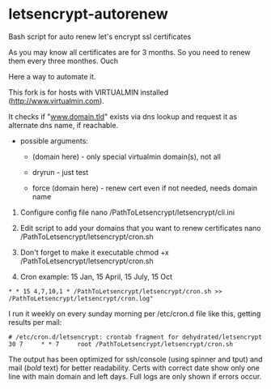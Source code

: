# letsencrypt-autorenew
Bash script for auto renew let's encrypt ssl certificates

As you may know all certificates are for 3 months.
So you need to renew them every three monthes. Ouch

Here a way to automate it.

This fork is for hosts with VIRTUALMIN installed (http://www.virtualmin.com).

It checks if "www.domain.tld" exists via dns lookup and request it as alternate dns name, if reachable.

* possible arguments:

  * (domain here) - only special virtualmin domain(s), not all

  * dryrun - just test

  * force (domain here) - renew cert even if not needed, needs domain name

1) Configure config file
nano /PathToLetsencrypt/letsencrypt/cli.ini

2) Edit script to add your domains that you want to renew certificates
nano /PathToLetsencrypt/letsencrypt/cron.sh

3) Don't forget to make it executable
chmod +x /PathToLetsencrypt/letsencrypt/cron.sh

4) Cron example: 15 Jan, 15 April, 15 July, 15 Oct 

```
* * 15 4,7,10,1 * /PathToLetsencrypt/letsencrypt/cron.sh >> /PathToLetsencrypt/letsencrypt/cron.log"
```

I run it weekly on every sunday morning per /etc/cron.d file like this, getting results per mail:

```
# /etc/cron.d/letsencrypt: crontab fragment for dehydrated/letsencrypt
30 7     * * 7     root /PathToLetsencrypt/letsencrypt/cron.sh
```

The output has been optimized for ssh/console (using spinner and tput) and mail (*bold* text) for better readability.
Certs with correct date show only one line with main domain and left days. Full logs are only shown if errors occur.
